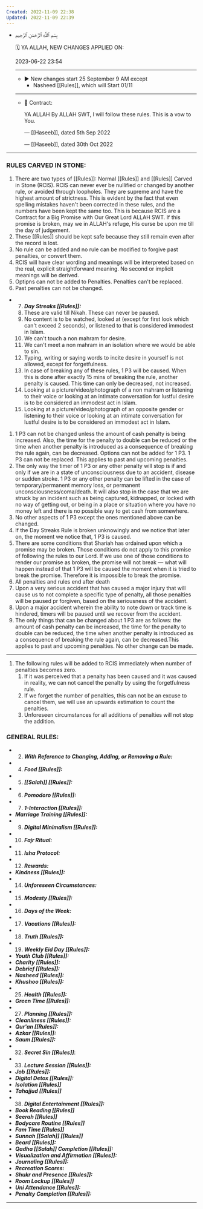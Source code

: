 ```yaml
---
Created: 2022-11-09 22:38
Updated: 2022-11-09 22:39
---
```



- بِسْمِ ٱللَّٰهِ ٱلرَّحْمَٰنِ ٱلرَّحِيمِ
    
    🗓️ YA ALLAH, NEW CHANGES APPLIED ON:
    
    2023-06-22 23:54 
    
    ---
    
    - ▶️ New changes start 25 September 9 AM except
        - Nasheed [[Rules]], which will Start 01/11
    
    ---
    
    - 📃 Contract:
        
        YA ALLAH By ALLAH SWT, I will follow these rules. This is a vow to You.
        
        — [[Haseeb]], dated 5th Sep 2022
        
        — [[Haseeb]], dated 30th Oct 2022
        
---

### RULES CARVED IN STONE:

1. There are two types of [[Rules]]: Normal [[Rules]] and [[Rules]] Carved in Stone (RCIS). RCIS can never ever be nullified or changed by another rule, or avoided through loopholes. They are supreme and have the highest amount of strictness. This is evident by the fact that even spelling mistakes haven't been corrected in these rules, and the numbers have been kept the same too. This is because RCIS are a Contract for a Big Promise with Our Great Lord ALLAH SWT. If this promise is broken, may we in ALLAH's refuge, His curse be upon me till the day of judgement.
2. These [[Rules]] should be kept safe because they still remain even after the record is lost.
3. No rule can be added and no rule can be modified to forgive past penalties, or convert them.
4. RCIS will have clear wording and meanings will be interpreted based on the real, explicit straightforward meaning. No second or implicit meanings will be derived.
5. Optipns can not be added to Penalties. Penalties can't be replaced.
6. Past penalties can not be changed.
- 7. ***Day Streaks [[Rules]]:***
    1. These are valid till Nikah. These can never be paused.
    2. No content is to be watched, looked at (except for first look which can't exceed 2 seconds), or listened to that is considered immodest in Islam.
    3. We can't touch a non mahram for desire.
    4. We can't meet a non mahram in an isolation where we would be able to sin.
    5. Typing, writing or saying words to incite desire in yourself is not allowed, except for forgetfulness.
    6. In case of breaking any of these rules, 1 P3 will be caused. When this is done after exactly 15 mins of breaking the rule, another penalty is caused. This time can only be decreased, not increased.
    7. Looking at a picture/video/photograph of a non mahram or listening to their voice or looking at an intimate conversation for lustful desire is to be considered an immodest act in Islam.
    8. Looking at a picture/video/photograph of an opposite gender or listening to their voice or looking at an intimate conversation for lustful desire is to be considered an immodest act in Islam.
1. 1 P3 can not be changed unless the amount of cash penalty is being increased. Also, the time for the penalty to double can be reduced or the time when another penalty is introduced as a consequence of breaking the rule again, can be decreased. Options can not be added for 1 P3. 1 P3 can not be replaced. This applies to past and upcoming penalties.
2. The only way the timer of 1 P3 or any other penalty will stop is if and only if we are in a state of unconsciousness due to an accident, disease or sudden stroke. 1 P3 or any other penalty can be lifted in the case of temporary/permanent memory loss, or permanent unconsciousness/coma/death. It will also stop in the case that we are struck by an incident such as being captured, kidnapped, or locked with no way of getting out, or being in a place or situation where you have no money left and there is no possible way to get cash from somewhere.
3. No other aspects of 1 P3 except the ones mentioned above can be changed.
4. If the Day Streaks Rule is broken unknowingly and we notice that later on, the moment we notice that, 1 P3 is caused.
5. There are some conditions that Shariah has ordained upon which a promise may be broken. Those conditions do not apply to this promise of following the rules to our Lord. If we use one of those conditions to render our promise as broken, the promise will not break — what will happen instead of  that 1 P3 will be caused the moment when it is tried to break the promise. Therefore it is impossible to break the promise.
6. All penalties and rules end after death
7. Upon a very serious accident that has caused a major injury that will cause us to not complete a specific type of penalty, all those penalties will be paused pr forgiven, based on the seriousness of the accident. 
8. Upon a major accident wherein the ability to note down or track time is hindered, timers will be paused until we recover from the accident.
9. The only things that can be changed about 1 P3 are as follows: the amount of cash penalty can be increased, the time for the penalty to double can be reduced, the time when another penalty is introduced as a consequence of breaking the rule again, can be decreased.This applies to past and upcoming penalties. No other change can be made.
---

1. The following rules will be added to RCIS immediately when number of penalties becomes zero.
    1. If it was perceived that a penalty has been caused and it was caused in reality, we can not cancel the penalty by using the forgetfulness rule. 
    2. If we forget the number of penalties, this can not be an excuse to cancel them, we will use an upwards estimation to count the penalties.
    3. Unforeseen circumstances for all additions of penalties will not stop the addition.

### GENERAL RULES:

- 2. ***With Reference to Changing, Adding, or Removing a Rule:***
- 4. ***Food [[Rules]]:***
- 5. ***[[Salah]] [[Rules]]:***
- 6. ***Pomodoro [[Rules]]:***
- 7. ***1-Interaction [[Rules]]:***
- ***Marriage Training [[Rules]]:***
- 9. ***Digital Minimalism [[Rules]]:***
- 10. ***Fajr Ritual:***
- 11. ***Isha Protocol:***
- 12. ***Rewards:***
- ***Kindness [[Rules]]:***
- 14. ***Unforeseen Circumstances:***
- 15. ***Modesty [[Rules]]:***
- 16. ***Days of the Week:***
- 17. ***Vacations [[Rules]]:***
- 18. ***Truth [[Rules]]:***
- 19. ***Weekly Eid Day [[Rules]]:***
- ***Youth Club [[Rules]]:***
- ***Charity [[Rules]]:***
- ***Debrief [[Rules]]:***
- ***Nasheed [[Rules]]:***
- ***Khushoo [[Rules]]:***
- 25. ***Health [[Rules]]:***
- ***Green Time [[Rules]]:***
- 27. ***Planning [[Rules]]:***
- ***Cleanliness [[Rules]]:***
- ***Qur'an [[Rules]]:***
- ***Azkar [[Rules]]:***
- ***Saum [[Rules]]:***
- 32. ***Secret Sin [[Rules]]***:
- 33. ***Lecture Session [[Rules]]:***
- ***Job*** ***[[Rules]]:***
- ***Digital Detox [[Rules]]:***
- ***Isolation [[Rules]]***
- ***Tahajjud [[Rules]]***
- 38. ***Digital Entertainment [[Rules]]:***
- ***Book Reading [[Rules]]***
- ***Seerah [[Rules]]***
- ***Bodycare Routine [[Rules]]***
- ***Fam Time [[Rules]]***
- ***Sunnah [[Salah]] [[Rules]]***
- ***Beard [[Rules]]:***
- ***Qadha [[Salah]] Completion [[Rules]]:***
- ***Visualization and Affirmation [[Rules]]:***
- ***Journaling [[Rules]]:***
- ***Recreation Scores:***
- ***Shukr and Presence [[Rules]]:***
- ***Room Lockup [[Rules]]***
- ***Uni Attendance [[Rules]]:***
- ***Penalty Completion [[Rules]]:***
---